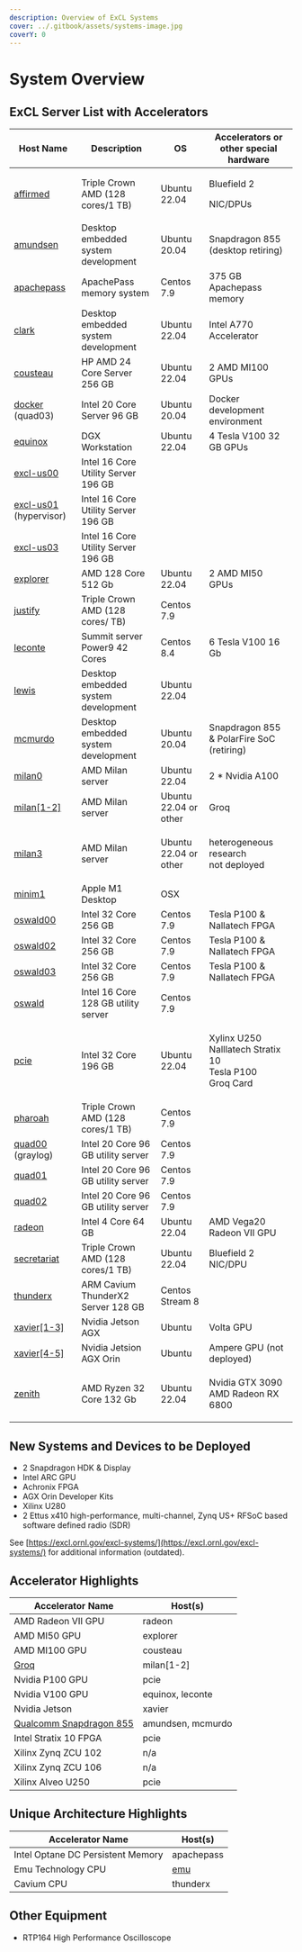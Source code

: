 ```yaml
---
description: Overview of ExCL Systems
cover: ../.gitbook/assets/systems-image.jpg
coverY: 0
---
```


# System Overview

## ExCL Server List with Accelerators

| Host Name                            | Description                         | OS                    | Accelerators or other special hardware                                 |
| ------------------------------------ | ----------------------------------- | --------------------- | ---------------------------------------------------------------------- |
| [affirmed](triple-crown.md#Affirmed)              | Triple Crown AMD (128 cores/1 TB)   | Ubuntu 22.04          | <p>Bluefield 2 </p><p>NIC/DPUs</p>                                     |
| [amundsen](amundsen.md)              | Desktop embedded system development | Ubuntu 20.04          | Snapdragon 855 (desktop retiring)                                      |
| [apachepass](apachepass.md)          | ApachePass memory system            | Centos 7.9            | 375 GB Apachepass memory                                               |
| [clark](clark.md)                    | Desktop embedded system development | Ubuntu 22.04          | Intel A770 Accelerator                                                 |
| [cousteau](cousteau.md)              | HP AMD 24 Core Server 256 GB        | Ubuntu 22.04          | 2 AMD MI100 GPUs                                                       |
| [docker](docker.md) (quad03)         | Intel 20 Core Server 96 GB          | Ubuntu 20.04          | Docker development environment                                         |
| [equinox](equinox.md)                | DGX Workstation                     | Ubuntu 22.04          | 4 Tesla V100 32 GB GPUs                                                |
| [excl-us00](excl-us.md)              | Intel 16 Core Utility Server 196 GB |                       |                                                                        |
| [excl-us01](excl-us.md) (hypervisor) | Intel 16 Core Utility Server 196 GB |                       |                                                                        |
| [excl-us03](excl-us.md)              | Intel 16 Core Utility Server 196 GB |                       |                                                                        |
| [explorer](explorer.md)              | AMD 128 Core 512 Gb                 | Ubuntu 22.04          | 2 AMD MI50 GPUs                                                        |
| [justify](triple-crown.md#Justify)          | Triple Crown AMD (128 cores/ TB)    | Centos 7.9            |                                                                        |
| [leconte](leconte.md)                | Summit server Power9 42 Cores       | Centos 8.4            | 6 Tesla V100 16 Gb                                                     |
| [lewis](lewis.md)                    | Desktop embedded system development | Ubuntu 22.04          |                                                                        |
| [mcmurdo](mcmurdo.md)                | Desktop embedded system development | Ubuntu 20.04          | Snapdragon 855 & PolarFire SoC (retiring)                              |
| [milan0](milan.md)                   | AMD Milan server                    | Ubuntu 22.04          | 2 \* Nvidia A100                                                       |
| [milan\[1-2\]](milan.md)             | AMD Milan server                    | Ubuntu 22.04 or other | Groq                                                                   |
| [milan3](milan.md)                   | AMD Milan server                    | Ubuntu 22.04 or other | <p>heterogeneous research<br>not deployed</p>                          |
| [minim1](minim1.md)                  | Apple M1 Desktop                    | OSX                   |                                                                        |
| [oswald00](oswald.md)                | Intel 32 Core 256 GB                | Centos 7.9            | Tesla P100 & Nallatech FPGA                                            |
| [oswald02](oswald.md)                | Intel 32 Core 256 GB                | Centos 7.9            | Tesla P100 & Nallatech FPGA                                            |
| [oswald03](oswald.md)                | Intel 32 Core 256 GB                | Centos 7.9            | Tesla P100 & Nallatech FPGA                                            |
| [oswald](oswald.md)                  | Intel 16 Core 128 GB utility server | Centos 7.9            |                                                                        |
| [pcie](pcie.md)                      | Intel 32 Core 196 GB                | Ubuntu 22.04          | <p>Xylinx U250<br>Nalllatech Stratix 10<br>Tesla P100<br>Groq Card</p> |
| [pharoah](triple-crown.md#Pharoah)                | Triple Crown AMD (128 cores/1 TB)   | Centos 7.9            |                                                                        |
| [quad00](quad.md) (graylog)          | Intel 20 Core 96 GB utility server  | Centos 7.9            |                                                                        |
| [quad01](quad.md)                    | Intel 20 Core 96 GB utility server  | Centos 7.9            |                                                                        |
| [quad02](quad.md)                    | Intel 20 Core 96 GB utility server  | Centos 7.9            |                                                                        |
| [radeon](radeon.md)                  | Intel 4 Core 64 GB                  | Ubuntu 22.04          | AMD Vega20 Radeon VII GPU                                              |
| [secretariat](triple-crown.md#Secretariat)        | Triple Crown AMD (128 cores/1 TB)   | Ubuntu 22.04          | Bluefield 2 NIC/DPU                                                    |
| [thunderx](thunderx.md)              | ARM Cavium ThunderX2 Server 128 GB  | Centos Stream 8       |                                                                        |
| [xavier\[1-3\]](xavier.md)           | Nvidia Jetson AGX                   | Ubuntu                | Volta GPU                                                              |
| [xavier\[4-5\]](xavier.md)           | Nvidia Jetsion AGX Orin             | Ubuntu                | Ampere GPU (not deployed)                                              |
| [zenith](zenith.md)                  | AMD Ryzen 32 Core 132 Gb            | Ubuntu 22.04          | <p>Nvidia GTX 3090<br>AMD Radeon RX 6800</p>                           |

## New Systems and Devices to be Deployed

* 2 Snapdragon HDK & Display
* Intel ARC GPU
* Achronix FPGA
* AGX Orin Developer Kits
* Xilinx U280
* 2 Ettus x410 high-performance, multi-channel, Zynq US+ RFSoC based software defined radio (SDR)

See [https://excl.ornl.gov/excl-systems/](https://excl.ornl.gov/excl-systems/) for additional information (outdated).

## Accelerator Highlights

| Accelerator Name                         | Host(s)           |
| ---------------------------------------- | ----------------- |
| AMD Radeon VII GPU                       | radeon            |
| AMD MI50 GPU                             | explorer          |
| AMD MI100 GPU                            | cousteau          |
| [Groq](../quick-start-guides/groq.md)    | milan\[1-2]       |
| Nvidia P100 GPU                          | pcie              |
| Nvidia V100 GPU                          | equinox, leconte  |
| Nvidia Jetson                            | xavier            |
| [Qualcomm Snapdragon 855](snapdragon.md) | amundsen, mcmurdo |
| Intel Stratix 10 FPGA                    | pcie              |
| Xilinx Zynq ZCU 102                      | n/a               |
| Xilinx Zynq ZCU 106                      | n/a               |
| Xilinx Alveo U250                        | pcie              |

## Unique Architecture Highlights

| Accelerator Name                  | Host(s)       |
| --------------------------------- | ------------- |
| Intel Optane DC Persistent Memory | apachepass    |
| Emu Technology CPU                | [emu](emu.md) |
| Cavium CPU                        | thunderx      |

## Other Equipment

* RTP164 High Performance Oscilloscope

